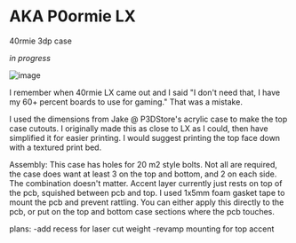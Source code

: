 # AKA P0ormie LX
40rmie 3dp case 

*in progress*

![image](https://github.com/Ty-Fitz/P0ormie-lx/assets/127678239/dbbcde0f-d243-4015-a673-091b9b888f9f)


I remember when 40rmie LX came out and I said "I don't need that, I have my 60+ percent boards to use for gaming." That was a mistake. 

I used the dimensions from Jake @ P3DStore's acrylic case to make the top case cutouts. I originally made this as close to LX as I could, then have simplified it for easier printing. I would suggest printing the top face down with a textured print bed. 

Assembly:
This case has holes for 20 m2 style bolts. Not all are required, the case does want at least 3 on the top and bottom, and 2 on each side. The combination doesn't matter. 
Accent layer currently just rests on top of the pcb, squished between pcb and top. 
I used 1x5mm foam gasket tape to mount the pcb and prevent rattling. You can either apply this directly to the pcb, or put on the top and bottom case sections where the pcb touches. 

plans:
-add recess for laser cut weight
-revamp mounting for top accent
